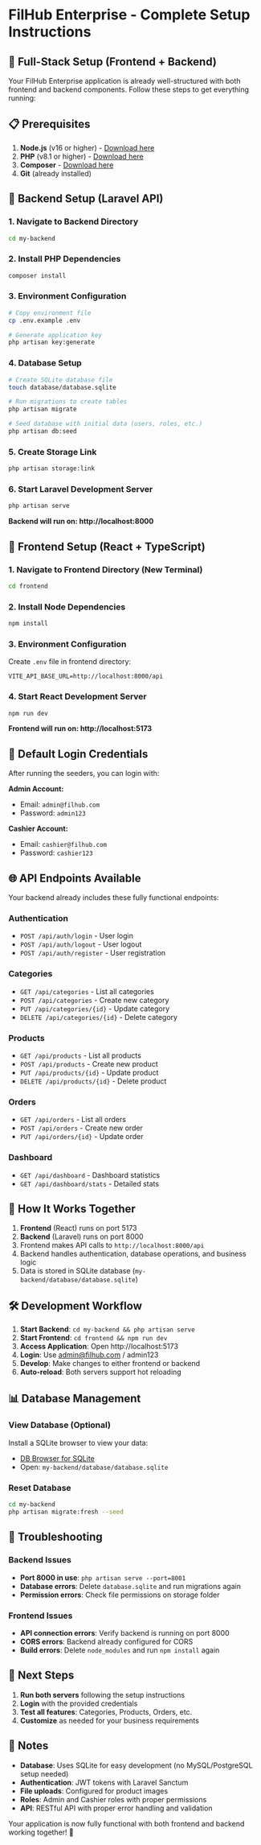 # FilHub Enterprise - Complete Setup Instructions

## 🚀 Full-Stack Setup (Frontend + Backend)

Your FilHub Enterprise application is already well-structured with both frontend and backend components. Follow these steps to get everything running:

## 📋 Prerequisites

1. **Node.js** (v16 or higher) - [Download here](https://nodejs.org/)
2. **PHP** (v8.1 or higher) - [Download here](https://www.php.net/downloads)
3. **Composer** - [Download here](https://getcomposer.org/download/)
4. **Git** (already installed)

## 🔧 Backend Setup (Laravel API)

### 1. Navigate to Backend Directory
```bash
cd my-backend
```

### 2. Install PHP Dependencies
```bash
composer install
```

### 3. Environment Configuration
```bash
# Copy environment file
cp .env.example .env

# Generate application key
php artisan key:generate
```

### 4. Database Setup
```bash
# Create SQLite database file
touch database/database.sqlite

# Run migrations to create tables
php artisan migrate

# Seed database with initial data (users, roles, etc.)
php artisan db:seed
```

### 5. Create Storage Link
```bash
php artisan storage:link
```

### 6. Start Laravel Development Server
```bash
php artisan serve
```
**Backend will run on: http://localhost:8000**

## 🎨 Frontend Setup (React + TypeScript)

### 1. Navigate to Frontend Directory (New Terminal)
```bash
cd frontend
```

### 2. Install Node Dependencies
```bash
npm install
```

### 3. Environment Configuration
Create `.env` file in frontend directory:
```env
VITE_API_BASE_URL=http://localhost:8000/api
```

### 4. Start React Development Server
```bash
npm run dev
```
**Frontend will run on: http://localhost:5173**

## 🔐 Default Login Credentials

After running the seeders, you can login with:

**Admin Account:**
- Email: `admin@filhub.com`
- Password: `admin123`

**Cashier Account:**
- Email: `cashier@filhub.com`
- Password: `cashier123`

## 🌐 API Endpoints Available

Your backend already includes these fully functional endpoints:

### Authentication
- `POST /api/auth/login` - User login
- `POST /api/auth/logout` - User logout
- `POST /api/auth/register` - User registration

### Categories
- `GET /api/categories` - List all categories
- `POST /api/categories` - Create new category
- `PUT /api/categories/{id}` - Update category
- `DELETE /api/categories/{id}` - Delete category

### Products
- `GET /api/products` - List all products
- `POST /api/products` - Create new product
- `PUT /api/products/{id}` - Update product
- `DELETE /api/products/{id}` - Delete product

### Orders
- `GET /api/orders` - List all orders
- `POST /api/orders` - Create new order
- `PUT /api/orders/{id}` - Update order

### Dashboard
- `GET /api/dashboard` - Dashboard statistics
- `GET /api/dashboard/stats` - Detailed stats

## 🔄 How It Works Together

1. **Frontend** (React) runs on port 5173
2. **Backend** (Laravel) runs on port 8000
3. Frontend makes API calls to `http://localhost:8000/api`
4. Backend handles authentication, database operations, and business logic
5. Data is stored in SQLite database (`my-backend/database/database.sqlite`)

## 🛠️ Development Workflow

1. **Start Backend**: `cd my-backend && php artisan serve`
2. **Start Frontend**: `cd frontend && npm run dev`
3. **Access Application**: Open http://localhost:5173
4. **Login**: Use admin@filhub.com / admin123
5. **Develop**: Make changes to either frontend or backend
6. **Auto-reload**: Both servers support hot reloading

## 📊 Database Management

### View Database (Optional)
Install a SQLite browser to view your data:
- [DB Browser for SQLite](https://sqlitebrowser.org/)
- Open: `my-backend/database/database.sqlite`

### Reset Database
```bash
cd my-backend
php artisan migrate:fresh --seed
```

## 🚨 Troubleshooting

### Backend Issues
- **Port 8000 in use**: `php artisan serve --port=8001`
- **Database errors**: Delete `database.sqlite` and run migrations again
- **Permission errors**: Check file permissions on storage folder

### Frontend Issues
- **API connection errors**: Verify backend is running on port 8000
- **CORS errors**: Backend already configured for CORS
- **Build errors**: Delete `node_modules` and run `npm install` again

## 🎯 Next Steps

1. **Run both servers** following the setup instructions
2. **Login** with the provided credentials
3. **Test all features**: Categories, Products, Orders, etc.
4. **Customize** as needed for your business requirements

## 📝 Notes

- **Database**: Uses SQLite for easy development (no MySQL/PostgreSQL setup needed)
- **Authentication**: JWT tokens with Laravel Sanctum
- **File uploads**: Configured for product images
- **Roles**: Admin and Cashier roles with proper permissions
- **API**: RESTful API with proper error handling and validation

Your application is now fully functional with both frontend and backend working together! 🎉
